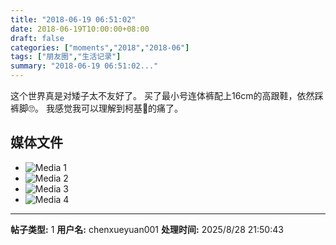 ```yaml
---
title: "2018-06-19 06:51:02"
date: 2018-06-19T10:00:00+08:00
draft: false
categories: ["moments","2018","2018-06"]
tags: ["朋友圈","生活记录"]
summary: "2018-06-19 06:51:02..."
---
```


这个世界真是对矮子太不友好了。
买了最小号连体裤配上16cm的高跟鞋，依然踩裤脚🙄️。
我感觉我可以理解到柯基🐶的痛了。

## 媒体文件

- ![Media 1](/Moments/photos/2018-06-19/201806190651020.jpg)
- ![Media 2](/Moments/photos/2018-06-19/201806190651021.jpg)
- ![Media 3](/Moments/photos/2018-06-19/201806190651022.jpg)
- ![Media 4](/Moments/photos/2018-06-19/201806190651023.jpg)

---

**帖子类型:** 1
**用户名:** chenxueyuan001
**处理时间:** 2025/8/28 21:50:43